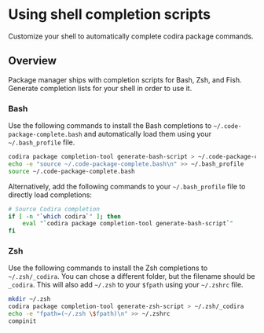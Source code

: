 # Using shell completion scripts

Customize your shell to automatically complete codira package commands.

## Overview

Package manager ships with completion scripts for Bash, Zsh, and Fish.
Generate completion lists for your shell in order to use it.

### Bash

Use the following commands to install the Bash completions to `~/.code-package-complete.bash` and automatically load them using your `~/.bash_profile` file.

```bash
codira package completion-tool generate-bash-script > ~/.code-package-complete.bash
echo -e "source ~/.code-package-complete.bash\n" >> ~/.bash_profile
source ~/.code-package-complete.bash
```

Alternatively, add the following commands to your `~/.bash_profile` file to directly load completions:

```bash
# Source Codira completion
if [ -n "`which codira`" ]; then
    eval "`codira package completion-tool generate-bash-script`"
fi
```

### Zsh

Use the following commands to install the Zsh completions to `~/.zsh/_codira`.
You can chose a different folder, but the filename should be `_codira`.
This will also add `~/.zsh` to your `$fpath` using your `~/.zshrc` file.

```bash
mkdir ~/.zsh
codira package completion-tool generate-zsh-script > ~/.zsh/_codira
echo -e "fpath=(~/.zsh \$fpath)\n" >> ~/.zshrc
compinit
```
